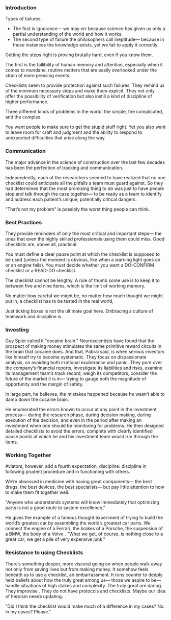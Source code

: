 ### Introduction

Types of failures:

- The first is ignorance— we may err because science has given us only a partial understanding of the world and how it works.
- The second type of failure the philosophers call ineptitude— because in these instances the knowledge exists, yet we fail to apply it correctly.

Getting the steps right is proving brutally hard, even if you know them.

The first is the fallibility of human memory and attention, especially when it comes to mundane, routine matters that are easily overlooked under the strain of more pressing events.

Checklists seem to provide protection against such failures. They remind us of the minimum necessary steps and make them explicit. They not only offer the possibility of verification but also instill a kind of discipline of higher performance.

Three different kinds of problems in the world: the simple, the complicated, and the complex.

You want people to make sure to get the stupid stuff right. Yet you also want to leave room for craft and judgment and the ability to respond to unexpected difficulties that arise along the way.


### Communication

The major advance in the science of construction over the last few decades has been the perfection of tracking and communication.

Independently, each of the researchers seemed to have realized that no one checklist could anticipate all the pitfalls a team must guard against. So they had determined that the most promising thing to do was just to have people stop and talk through the case together— to be ready as a team to identify and address each patient’s unique, potentially critical dangers.

"That’s not my problem" is possibly the worst thing people can think.


### Best Practices

They provide reminders of only the most critical and important steps— the ones that even the highly skilled professionals using them could miss. Good checklists are, above all, practical.

You must define a clear pause point at which the checklist is supposed to be used (unless the moment is obvious, like when a warning light goes on or an engine fails). You must decide whether you want a DO-CONFIRM checklist or a READ-DO checklist.

The checklist cannot be lengthy. A rule of thumb some use is to keep it to between five and nine items, which is the limit of working memory.

No matter how careful we might be, no matter how much thought we might put in, a checklist has to be tested in the real world,

Just ticking boxes is not the ultimate goal here. Embracing a culture of teamwork and discipline is.


### Investing 

Guy Spier called it "cocaine brain." Neuroscientists have found that the prospect of making money stimulates the same primitive reward circuits in the brain that cocaine does. And that, Pabrai said, is when serious investors like himself try to become systematic. They focus on dispassionate analysis, on avoiding both irrational exuberance and panic. They pore over the company’s financial reports, investigate its liabilities and risks, examine its management team’s track record, weigh its competitors, consider the future of the market it is in— trying to gauge both the magnitude of opportunity and the margin of safety.

In large part, he believes, the mistakes happened because he wasn’t able to damp down the cocaine brain.

He enumerated the errors known to occur at any point in the investment process— during the research phase, during decision making, during execution of the decision, and even in the period after making an investment when one should be monitoring for problems. He then designed detailed checklists to avoid the errors, complete with clearly identified pause points at which he and his investment team would run through the items.


### Working Together

Aviators, however, add a fourth expectation, discipline: discipline in following prudent procedure and in functioning with others.

We’re obsessed in medicine with having great components— the best drugs, the best devices, the best specialists— but pay little attention to how to make them fit together well. 

"Anyone who understands systems will know immediately that optimizing parts is not a good route to system excellence,"

He gives the example of a famous thought experiment of trying to build the world’s greatest car by assembling the world’s greatest car parts. We connect the engine of a Ferrari, the brakes of a Porsche, the suspension of a BMW, the body of a Volvo . "What we get, of course, is nothing close to a great car; we get a pile of very expensive junk."


### Resistance to using Checklists

There’s something deeper, more visceral going on when people walk away not only from saving lives but from making money. It somehow feels beneath us to use a checklist, an embarrassment. It runs counter to deeply held beliefs about how the truly great among us— those we aspire to be— handle situations of high stakes and complexity. The truly great are daring. They improvise . They do not have protocols and checklists. Maybe our idea of heroism needs updating.

"Did I think the checklist would make much of a difference in my cases? No. In my cases? Please."

